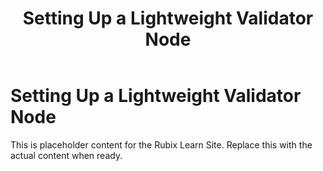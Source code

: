 ﻿---
title: Setting Up a Lightweight Validator Node
sidebar_label: Setting Up a Lightweight Validator Node
---

<!-- File: docs/validator-resources/lightweight-node.md -->
# Setting Up a Lightweight Validator Node

This is placeholder content for the Rubix Learn Site. Replace this with the actual content when ready.
